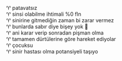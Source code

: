 <style>
@font-face {
  font-family: 'Exotic Icons';
  src: url('exotic-icons.woff') format('woff');
}

.exotic-symbol-font {
    position: relative;
    top: 1px;
    display: inline-block;
    font-family: 'Exotic Icons';
    font-style: normal;
    font-weight: normal;
    line-height: 1;

    -webkit-font-smoothing: antialiased;
    -moz-osx-font-smoothing: grayscale;
}
</style>

♈︎ patavatsız  
♈︎ sinsi olabilme ihtimali %0 fln  
♈︎ sinirine gitmediğin zaman bi zarar vermez  
♈︎ bunlarda sabır diye bişey yok 🤠  
♈︎ ani karar verip sonradan pişman olma  
♈︎ tamamen dürtülerine göre hareket ediyolar  
♈︎ çocuksu  
♈︎ sinir hastası olma potansiyeli taşıyo